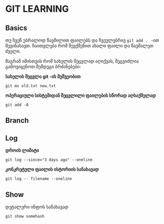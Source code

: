 # GIT LEARNING



## Basics

თუ ჩვენ უბრალოდ წავშილით ფაილებს და ჩვეულებრივ `git add . ` -ით შევინახავთ. ჩაითვლება რომ შევქმენით ახალი ფაილი და წავშალეთ ძველი.

მაგრამ იმისთვის რომ სახელის შეცვლად აღიქვას, შეგვიძლია გამოვიყენოთ შემდეგი ბრძანებები:

**სახელის შეცვლა git -ის მეშვეობით**
```git
git mv old.txt new.txt
```

**ოპერაციული სისტემიდან შეცვლილი ფაილების სწორად აღსაქმელად**
```git
git add -A
```



## Branch

## Log 


**დროის ლიმიტი**
```git
git log --since="3 days ago" --oneline
```

**კონკრეტული ფაილის ისტორიის სანახავად**
```git
git log -- filename --oneline
```


## Show 
დეტალური ინფოს სანახავად

```git
git show somehash
```
